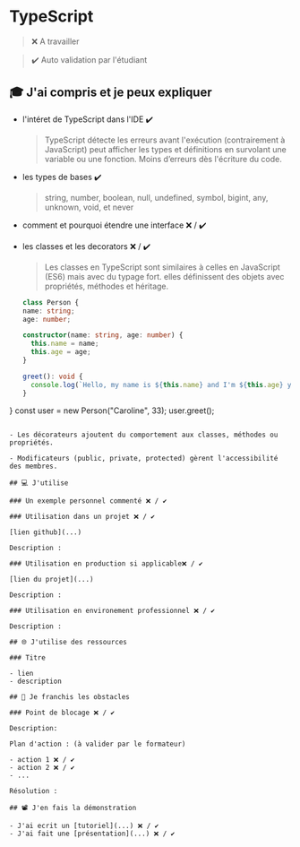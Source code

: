 # TypeScript

> ❌ A travailler

> ✔️ Auto validation par l'étudiant

## 🎓 J'ai compris et je peux expliquer

- l'intéret de TypeScript dans l'IDE ✔️

  > TypeScript détecte les erreurs avant l'exécution (contrairement à JavaScript)
  > peut afficher les types et définitions en survolant une variable ou une fonction.
  >  Moins d’erreurs dès l'écriture du code.
  
- les types de bases ✔️

  > string, number, boolean, null, undefined, symbol, bigint, any, unknown, void, et never
  
- comment et pourquoi étendre une interface ❌ / ✔️
  
- les classes et les decorators ❌ / ✔️

  > Les classes en TypeScript sont similaires à celles en JavaScript (ES6) mais avec du typage fort.
  > elles définissent des objets avec propriétés, méthodes et héritage.
  ``` typescript
  class Person {
  name: string;
  age: number;

  constructor(name: string, age: number) {
    this.name = name;
    this.age = age;
  }

  greet(): void {
    console.log(`Hello, my name is ${this.name} and I'm ${this.age} years old.`);
  }
}
const user = new Person("Caroline", 33);
user.greet();
```

- Les décorateurs ajoutent du comportement aux classes, méthodes ou propriétés.

- Modificateurs (public, private, protected) gèrent l'accessibilité des membres.

## 💻 J'utilise

### Un exemple personnel commenté ❌ / ✔️

### Utilisation dans un projet ❌ / ✔️

[lien github](...)

Description :

### Utilisation en production si applicable❌ / ✔️

[lien du projet](...)

Description :

### Utilisation en environement professionnel ❌ / ✔️

Description :

## 🌐 J'utilise des ressources

### Titre

- lien
- description

## 🚧 Je franchis les obstacles

### Point de blocage ❌ / ✔️

Description:

Plan d'action : (à valider par le formateur)

- action 1 ❌ / ✔️
- action 2 ❌ / ✔️
- ...

Résolution :

## 📽️ J'en fais la démonstration

- J'ai ecrit un [tutoriel](...) ❌ / ✔️
- J'ai fait une [présentation](...) ❌ / ✔️
